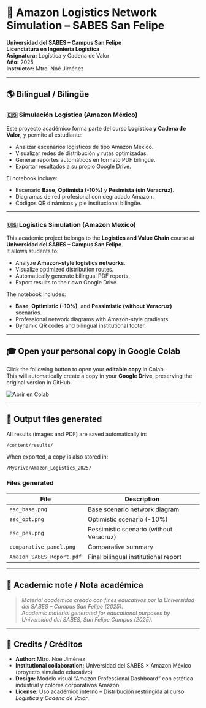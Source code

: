 # 🚀 Amazon Logistics Network Simulation – SABES San Felipe

**Universidad del SABES – Campus San Felipe**  
**Licenciatura en Ingeniería Logística**  
**Asignatura:** Logística y Cadena de Valor  
**Año:** 2025  
**Instructor:** Mtro. Noé Jiménez  

---

## 🌎 Bilingual / Bilingüe

### 🇪🇸 Simulación Logística (Amazon México)

Este proyecto académico forma parte del curso **Logística y Cadena de Valor**, y permite al estudiante:
- Analizar escenarios logísticos de tipo Amazon México.
- Visualizar redes de distribución y rutas optimizadas.
- Generar reportes automáticos en formato PDF bilingüe.
- Exportar resultados a su propio Google Drive.

El notebook incluye:
- Escenario **Base**, **Optimista (-10%)** y **Pesimista (sin Veracruz)**.
- Diagramas de red profesional con degradado Amazon.
- Códigos QR dinámicos y pie institucional bilingüe.

---

### 🇺🇸 Logistics Simulation (Amazon Mexico)

This academic project belongs to the **Logistics and Value Chain** course at **Universidad del SABES – Campus San Felipe**.  
It allows students to:
- Analyze **Amazon-style logistics networks**.  
- Visualize optimized distribution routes.  
- Automatically generate bilingual PDF reports.  
- Export results to their own Google Drive.  

The notebook includes:
- **Base**, **Optimistic (-10%)**, and **Pessimistic (without Veracruz)** scenarios.  
- Professional network diagrams with Amazon-style gradients.  
- Dynamic QR codes and bilingual institutional footer.

---

## 🎓 Open your personal copy in Google Colab

Click the following button to open your **editable copy** in Colab.  
This will automatically create a copy in your **Google Drive**, preserving the original version in GitHub.

[![Abrir en Colab](https://colab.research.google.com/assets/colab-badge.svg)](https://colab.research.google.com/github/fnjimenez/Curso_Logistica_CV/blob/main/Amazon_Logistics_SABES_SanFelipe_v3.2.ipynb?copy)

---

## 📂 Output files generated

All results (images and PDF) are saved automatically in:

```
/content/results/
```

When exported, a copy is also stored in:

```
/MyDrive/Amazon_Logistics_2025/
```

### Files generated
| File | Description |
|-------|-------------|
| `esc_base.png` | Base scenario network diagram |
| `esc_opt.png` | Optimistic scenario (-10%) |
| `esc_pes.png` | Pessimistic scenario (without Veracruz) |
| `comparative_panel.png` | Comparative summary |
| `Amazon_SABES_Report.pdf` | Final bilingual institutional report |

---

## 🧾 Academic note / Nota académica

> *Material académico creado con fines educativos por la Universidad del SABES – Campus San Felipe (2025).*  
> *Academic material generated for educational purposes by Universidad del SABES, San Felipe Campus (2025).*

---

## 🧩 Credits / Créditos

- **Author:** Mtro. Noé Jiménez  
- **Institutional collaboration:** Universidad del SABES × Amazon México (proyecto simulado educativo)  
- **Design:** Modelo visual “Amazon Professional Dashboard” con estética industrial y colores corporativos Amazon  
- **License:** Uso académico interno – Distribución restringida al curso *Logística y Cadena de Valor*.
